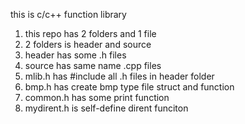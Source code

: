 this is c/c++ function library
1. this repo has 2 folders and 1 file
2. 2 folders is header and source
3. header has some .h files
4. source has same name .cpp files
5. mlib.h has #include all .h files in header folder
6. bmp.h has create bmp type file struct and function
7. common.h has some print function
8. mydirent.h is self-define dirent funciton